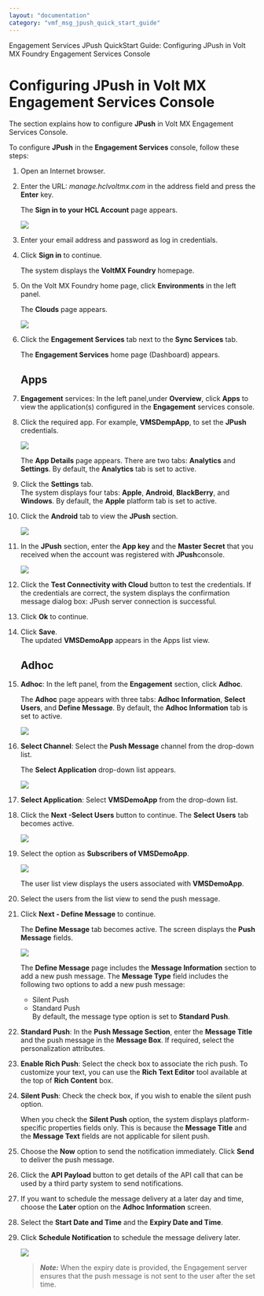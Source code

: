 ```yaml
---
layout: "documentation"
category: "vmf_msg_jpush_quick_start_guide"
---
```

                           

Engagement Services JPush QuickStart Guide: Configuring JPush in Volt MX Foundry Engagement Services Console

Configuring JPush in Volt MX Engagement Services Console
========================================================

The section explains how to configure **JPush** in Volt MX Engagement Services Console.

To configure **JPush** in the **Engagement Services** console, follow these steps:

1.  Open an Internet browser.
2.  Enter the URL: _manage.hclvoltmx.com_ in the address field and press the **Enter** key.
    
    The **Sign in to your HCL Account** page appears.
    
    ![](Resources/Images/0300000B.png)
    
3.  Enter your email address and password as log in credentials.
4.  Click **Sign in** to continue.
    
    The system displays the **VoltMX Foundry** homepage.
    
5.  On the Volt MX Foundry home page, click **Environments** in the left panel.
    
    The **Clouds** page appears.
    
    ![](Resources/Images/cloudpage_590x250.png)
    
6.  Click the **Engagement Services** tab next to the **Sync Services** tab.
    
    The **Engagement Services** home page (Dashboard) appears.
    
    Apps
    ----
    
7.  **Engagement** services: In the left panel,under **Overview**, click **Apps** to view the application(s) configured in the **Engagement** services console.
8.  Click the required app. For example, **VMSDempApp**, to set the **JPush** credentials.
    
    ![](Resources/Images/KSDemo1_596x197.png)
    
    The **App Details** page appears. There are two tabs: **Analytics** and **Settings**. By default, the **Analytics** tab is set to active.
    
9.  Click the **Settings** tab.  
    The system displays four tabs: **Apple**, **Android**, **BlackBerry**, and **Windows**. By default, the **Apple** platform tab is set to active.
10. Click the **Android** tab to view the **JPush** section.
    
    ![](Resources/Images/modifyandroidpl.png)
    
11. In the **JPush** section, enter the **App key** and the **Master Secret** that you received when the account was registered with **JPush**console.
    
    ![](Resources/Images/KSDemo2_596x349.png)
    
12. Click the **Test Connectivity with Cloud** button to test the credentials. If the credentials are correct, the system displays the confirmation message dialog box: JPush server connection is successful.
13. Click **Ok** to continue.
14. Click **Save**.  
    The updated **VMSDemoApp** appears in the Apps list view.
    
    Adhoc
    -----
    
15. **Adhoc**: In the left panel, from the **Engagement** section, click **Adhoc**.
    
    The **Adhoc** page appears with three tabs: **Adhoc Information**, **Select Users**, and **Define Message**. By default, the **Adhoc Information** tab is set to active.
    
    ![](Resources/Images/0300000F_575x298.png)
    
16. **Select Channel**: Select the **Push Message** channel from the drop-down list.
    
    The **Select Application** drop-down list appears.
    
    ![](Resources/Images/KSDemo3_591x415.png)
    
17. **Select Application**: Select **VMSDemoApp** from the drop-down list.
18. Click the **Next -Select Users** button to continue. The **Select Users** tab becomes active.
    
    ![](Resources/Images/03000011_590x217.png)
    
19. Select the option as **Subscribers of VMSDemoApp**.
    
    ![](Resources/Images/userscreen_589x256.png)
    
    The user list view displays the users associated with **VMSDemoApp**.
    
20. Select the users from the list view to send the push message.
21. Click **Next - Define Message** to continue.
    
    The **Define Message** tab becomes active. The screen displays the **Push Message** fields.
    
    ![](Resources/Images/definemsg_589x613.png)
    
    The **Define Message** page includes the **Message Information** section to add a new push message. The **Message Type** field includes the following two options to add a new push message:
    
    *   Silent Push
    *   Standard Push  
        By default, the message type option is set to **Standard Push**.  
        
22. **Standard Push**: In the **Push Message Section**, enter the **Message Title** and the push message in the **Message Box**. If required, select the personalization attributes.
23. **Enable Rich Push**: Select the check box to associate the rich push. To customize your text, you can use the **Rich Text Editor** tool available at the top of **Rich Content** box.
24. **Silent Push**: Check the check box, if you wish to enable the silent push option. 
    
    When you check the **Silent Push** option, the system displays platform-specific properties fields only. This is because the **Message Title** and the **Message Text** fields are not applicable for silent push.
    
25. Choose the **Now** option to send the notification immediately. Click **Send** to deliver the push message.
26. Click the **API Payload** button to get details of the API call that can be used by a third party system to send notifications.
27. If you want to schedule the message delivery at a later day and time, choose the **Later** option on the **Adhoc Information** screen.
28. Select the **Start Date and Time** and the **Expiry Date and Time**.
29. Click **Schedule Notification** to schedule the message delivery later.
    
    ![](Resources/Images/03000012.png)
    
    > **_Note:_** When the expiry date is provided, the Engagement server ensures that the push message is not sent to the user after the set time.
